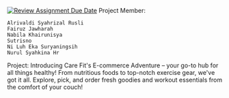 [![Review Assignment Due Date](https://classroom.github.com/assets/deadline-readme-button-24ddc0f5d75046c5622901739e7c5dd533143b0c8e959d652212380cedb1ea36.svg)](https://classroom.github.com/a/yZWC7OmO)
Project Member:

    Alrivaldi Syahrizal Rusli
    Fairuz Jawharah  
    Nabila Khairunisya
    Sutrisno 
    Ni Luh Eka Suryaningsih
    Nurul Syahkina Hr

Project: Introducing Care Fit's E-commerce Adventure – your go-to hub for all things healthy! From nutritious foods to top-notch exercise gear, we've got it all. Explore, pick, and order fresh goodies and workout essentials from the comfort of your couch!

